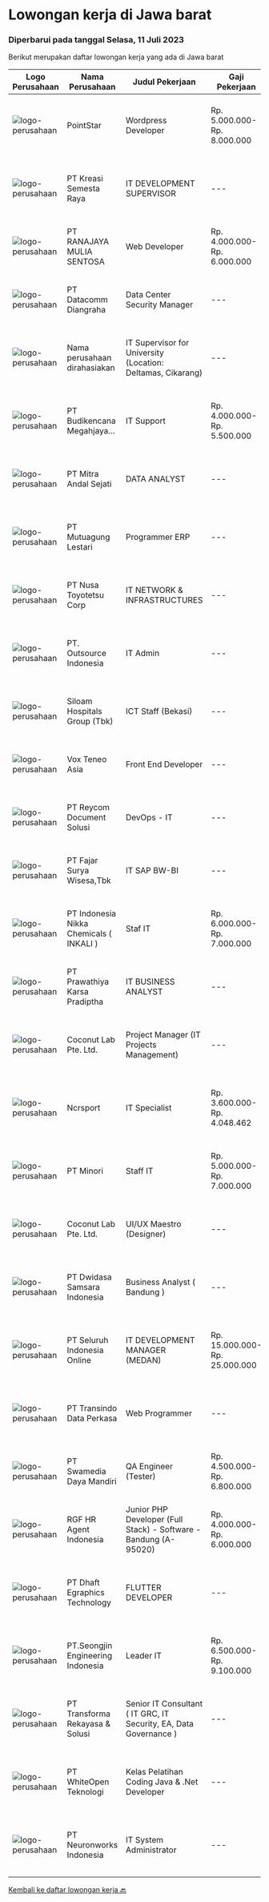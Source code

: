 
  # Lowongan kerja di Jawa barat

  ### Diperbarui pada tanggal Selasa, 11 Juli 2023

  Berikut merupakan daftar lowongan kerja yang ada di Jawa barat

  |Logo Perusahaan | Nama Perusahaan | Judul Pekerjaan | Gaji Pekerjaan | Lokasi | Deskripsi | Tanggal diunggah | Pranala |
  | -------------- | --------------- | --------------- | --------- | --------- | -------------- | ------- | ----------- |
  |![logo-perusahaan](https://image-service-cdn.seek.com.au/7bd530d7473825fda470813fcd4a9faedf2eb5ea/ee4dce1061f3f616224767ad58cb2fc751b8d2dc)|PointStar|Wordpress Developer|Rp. 5.000.000-Rp. 8.000.000|Jawa Barat|We are seeking a WordPress Developer responsible for both back-end and front-end development, including creating WordPress themes and plugins. This...|Senin, 10 Juli 2023|https://www.jobstreet.co.id/id/job/wordpress-developer-4398629?token=0~206a417a-285c-4daa-897b-0544a943424c&sectionRank=1&jobId=jobstreet-id-job-4398629|
|![logo-perusahaan](https://image-service-cdn.seek.com.au/7440e95fe1a45f08d1f6f9290a7903d09771948c/ee4dce1061f3f616224767ad58cb2fc751b8d2dc)|PT Kreasi Semesta Raya|IT DEVELOPMENT SUPERVISOR|---|Jawa Barat|Kualifikasi : Pengalaman Asp.net C# (MVC, Core, &amp; Web Form) Pengalaman dengan API Pengalaman Database Sql Server, Mysql Pengalaman dengan Flutter...|Senin, 10 Juli 2023|https://www.jobstreet.co.id/id/job/it-development-supervisor-4398280?token=0~206a417a-285c-4daa-897b-0544a943424c&sectionRank=2&jobId=jobstreet-id-job-4398280|
|![logo-perusahaan](https://image-service-cdn.seek.com.au/73b7174ed98d16837aa8aab9b3143ecffc3e4345/ee4dce1061f3f616224767ad58cb2fc751b8d2dc)|PT RANAJAYA MULIA SENTOSA|Web Developer|Rp. 4.000.000-Rp. 6.000.000|Depok|Web Developer (JOBCODE: RAMU002) Menguasai beberapa back-end programming language seperti PHP, Python, Ruby, Java, .NET, JavaScript, dll beserta...|Senin, 10 Juli 2023|https://www.jobstreet.co.id/id/job/web-developer-4397524?token=0~206a417a-285c-4daa-897b-0544a943424c&sectionRank=3&jobId=jobstreet-id-job-4397524|
|![logo-perusahaan](https://image-service-cdn.seek.com.au/2f053b2a8c10020c6a87af72c4c503f27f85a400/ee4dce1061f3f616224767ad58cb2fc751b8d2dc)|PT Datacomm Diangraha|Data Center Security Manager|---|Cikarang|Responsible for managing documents, procedures, work instructions, and Data Center physical security policy standards. Responsible for the...|Senin, 10 Juli 2023|https://www.jobstreet.co.id/id/job/data-center-security-manager-4399355?token=0~206a417a-285c-4daa-897b-0544a943424c&sectionRank=4&jobId=jobstreet-id-job-4399355|
|![logo-perusahaan](https://i.ibb.co/sqvTCh9/112815900-stock-vector-no-image-available-icon-flat-vector.webp)|Nama perusahaan dirahasiakan|IT Supervisor for University (Location: Deltamas, Cikarang)|---|Cikarang|Requirements Usia tidak lebih dari 40 tahun Berdomisili di Bekasi dan sekitarnya (Tambun, Cikarang) Lulusan S1 Teknik Informatika dari Perguruan...|Jumat, 07 Juli 2023|https://www.jobstreet.co.id/id/job/it-supervisor-for-university-location%3A-deltamas-cikarang-4396384?token=0~206a417a-285c-4daa-897b-0544a943424c&sectionRank=5&jobId=jobstreet-id-job-4396384|
|![logo-perusahaan](https://image-service-cdn.seek.com.au/f8524f0a5e03bde19b7c27c5074951789b2c4c21/ee4dce1061f3f616224767ad58cb2fc751b8d2dc)|PT Budikencana Megahjaya...|IT Support|Rp. 4.000.000-Rp. 5.500.000|Bekasi|Deskripsi Pekerjaan Tanggung Jawab Pekerjaan: Memastikan semua komputer ataupun laptop dapat digunakan dan bisa terhubung pada jaringan (Wired LAN...|Kamis, 06 Juli 2023|https://www.jobstreet.co.id/id/job/it-support-4395048?token=0~206a417a-285c-4daa-897b-0544a943424c&sectionRank=6&jobId=jobstreet-id-job-4395048|
|![logo-perusahaan](https://image-service-cdn.seek.com.au/7468d6835fe08fbb0dc618ba990c0e9de08e106f/ee4dce1061f3f616224767ad58cb2fc751b8d2dc)|PT Mitra Andal Sejati|DATA ANALYST|---|Jakarta Raya|DATA ANALYST Deskripsi Pekerjaan: Melakukan analisa data Membuat kerangka database dan query untuk laporan rutin, harian, mingguan, bulanan...|Sabtu, 08 Juli 2023|https://www.jobstreet.co.id/id/job/data-analyst-4397860?token=0~206a417a-285c-4daa-897b-0544a943424c&sectionRank=7&jobId=jobstreet-id-job-4397860|
|![logo-perusahaan](https://image-service-cdn.seek.com.au/83b5bcf5f719a60753b5f2a11e98c730de3f0acf/ee4dce1061f3f616224767ad58cb2fc751b8d2dc)|PT Mutuagung Lestari|Programmer ERP|---|Depok|Deskripsi PekerjaanTanggung Jawab Pekerjaan: Mengerti tentang ERP Mendesain application table, laporan, dan modul baru Berpengalaman dalam membangun /...|Senin, 10 Juli 2023|https://www.jobstreet.co.id/id/job/programmer-erp-4398482?token=0~206a417a-285c-4daa-897b-0544a943424c&sectionRank=8&jobId=jobstreet-id-job-4398482|
|![logo-perusahaan](https://image-service-cdn.seek.com.au/ff9e62a8a0aa8408d40bff55ce3889ff08a09287/ee4dce1061f3f616224767ad58cb2fc751b8d2dc)|PT Nusa Toyotetsu Corp|IT NETWORK & INFRASTRUCTURES|---|Bekasi|Job Description : Do the installation operation system Analysis and problem solver to Hardware, Software, Network Do the configuration, monitoring,...|Rabu, 05 Juli 2023|https://www.jobstreet.co.id/id/job/it-network-infrastructures-4393879?token=0~206a417a-285c-4daa-897b-0544a943424c&sectionRank=9&jobId=jobstreet-id-job-4393879|
|![logo-perusahaan](https://image-service-cdn.seek.com.au/1b00a5cd689b865d27dd4a841fbf107eee43e5f1/ee4dce1061f3f616224767ad58cb2fc751b8d2dc)|PT. Outsource Indonesia|IT Admin|---|Jakarta Raya|Deskripsi Pekerjaan : Menyiapkan komputer untuk pengguna baru dan memperbaiki komputer dan perangkat yang rusak dalam waktu singkat Memastikan semua...|Kamis, 06 Juli 2023|https://www.jobstreet.co.id/id/job/it-admin-4395702?token=0~206a417a-285c-4daa-897b-0544a943424c&sectionRank=10&jobId=jobstreet-id-job-4395702|
|![logo-perusahaan](https://image-service-cdn.seek.com.au/431745bcf5bb8f03b3acaed4042a9004c71690d6/ee4dce1061f3f616224767ad58cb2fc751b8d2dc)|Siloam Hospitals Group (Tbk)|ICT Staff (Bekasi)|---|Bekasi|Job Descriptions:Support IT Operations. Qualifications: Candidate must possess at least Bachelor's Degree in Engineering (Computer/Telecommunication),...|Kamis, 06 Juli 2023|https://www.jobstreet.co.id/id/job/ict-staff-bekasi-4396042?token=0~206a417a-285c-4daa-897b-0544a943424c&sectionRank=11&jobId=jobstreet-id-job-4396042|
|![logo-perusahaan](https://image-service-cdn.seek.com.au/e65998196837897d914a924c84c491bf1929b312/ee4dce1061f3f616224767ad58cb2fc751b8d2dc)|Vox Teneo Asia|Front End Developer|---|Bandung|Candidate must possess at least Bachelor's Degree in Computer Science/Information Technology or equivalent. Required language(s): Bahasa Indonesia,...|Senin, 10 Juli 2023|https://www.jobstreet.co.id/id/job/front-end-developer-4398441?token=0~206a417a-285c-4daa-897b-0544a943424c&sectionRank=12&jobId=jobstreet-id-job-4398441|
|![logo-perusahaan](https://image-service-cdn.seek.com.au/02dae94f6eb782fa938bf642ce7d40db12319b7c/ee4dce1061f3f616224767ad58cb2fc751b8d2dc)|PT Reycom Document Solusi|DevOps - IT|---|Bekasi|Kualifikasi : Usia Maksimal 30 tahun PendidikanTerakhir Min. S1 IT Menguasai Bahasa Inggris Bisa Bekerja dalam Tim Penempatan Tambun, Bekasi -...|Kamis, 06 Juli 2023|https://www.jobstreet.co.id/id/job/devops-it-4395281?token=0~206a417a-285c-4daa-897b-0544a943424c&sectionRank=13&jobId=jobstreet-id-job-4395281|
|![logo-perusahaan](https://image-service-cdn.seek.com.au/c6b04c883416062f367f9c49187755f94cae4ce3/ee4dce1061f3f616224767ad58cb2fc751b8d2dc)|PT Fajar Surya Wisesa,Tbk|IT SAP BW-BI|---|Bekasi|Responsible in collecting, storing and analyzing huge sets of data Perform BW system configuration. Partake in System Integration Test and User...|Kamis, 06 Juli 2023|https://www.jobstreet.co.id/id/job/it-sap-bw-bi-4395939?token=0~206a417a-285c-4daa-897b-0544a943424c&sectionRank=14&jobId=jobstreet-id-job-4395939|
|![logo-perusahaan](https://image-service-cdn.seek.com.au/5aacdbe8e736d318f566938acb0f9632dd69bbe1/ee4dce1061f3f616224767ad58cb2fc751b8d2dc)|PT Indonesia Nikka Chemicals ( INKALI )|Staf IT|Rp. 6.000.000-Rp. 7.000.000|Karawang|Pekerjaan: Mengecek kondisi hardware dan jaringan secara rutin. Melakukan troubleshooting dan memperbaiki kerusakan ringan pada hardware dan jaringan....|Senin, 03 Juli 2023|https://www.jobstreet.co.id/id/job/staf-it-4391140?token=0~206a417a-285c-4daa-897b-0544a943424c&sectionRank=15&jobId=jobstreet-id-job-4391140|
|![logo-perusahaan](https://image-service-cdn.seek.com.au/25f275779d2d36a25f086ac9b1c5b5be868683f6/ee4dce1061f3f616224767ad58cb2fc751b8d2dc)|PT Prawathiya Karsa Pradiptha|IT BUSINESS ANALYST|---|Jakarta Raya|Gathering requirement from user / client Create Mock Up Design (Ex. Using Ms Visio, et cetera) Create flowchart of system (Ex. Using Ms. Visio, et...|Kamis, 06 Juli 2023|https://www.jobstreet.co.id/id/job/it-business-analyst-4395285?token=0~206a417a-285c-4daa-897b-0544a943424c&sectionRank=16&jobId=jobstreet-id-job-4395285|
|![logo-perusahaan](https://i.ibb.co/sqvTCh9/112815900-stock-vector-no-image-available-icon-flat-vector.webp)|Coconut Lab Pte. Ltd.|Project Manager (IT Projects Management)|---|Bali|Calling all champions of innovation and masterful organizers! Are you ready to embark on an exhilarating journey with Coconut Lab's dynamic and...|Kamis, 06 Juli 2023|https://www.jobstreet.co.id/id/job/project-manager-it-projects-management-10922295/origin/sg?token=0~206a417a-285c-4daa-897b-0544a943424c&sectionRank=17&jobId=jobstreet-sg-job-10922295|
|![logo-perusahaan](https://image-service-cdn.seek.com.au/59bb3dc9e771e1df7bdb22d24234c2e318c2f7e6/ee4dce1061f3f616224767ad58cb2fc751b8d2dc)|Ncrsport|IT Specialist|Rp. 3.600.000-Rp. 4.048.462|Bandung|Requirement : Having good analytic, algorithm and knowledge PHP, Javascript Passionate in program development and coding Have done project using...|Rabu, 05 Juli 2023|https://www.jobstreet.co.id/id/job/it-specialist-4393856?token=0~206a417a-285c-4daa-897b-0544a943424c&sectionRank=18&jobId=jobstreet-id-job-4393856|
|![logo-perusahaan](https://image-service-cdn.seek.com.au/c48442d01ca78152f156c3d10c356100f17ad624/ee4dce1061f3f616224767ad58cb2fc751b8d2dc)|PT Minori|Staff IT|Rp. 5.000.000-Rp. 7.000.000|Bekasi|STAFF IT (APPS DEVELOPER)Kualifikasi: Usia maks 27 tahun Min D3/S1 Sistem Informasi/ Teknologi Informasi/ Teknologi Informatika Pengalaman min 3 tahun...|Selasa, 04 Juli 2023|https://www.jobstreet.co.id/id/job/staff-it-4393323?token=0~206a417a-285c-4daa-897b-0544a943424c&sectionRank=19&jobId=jobstreet-id-job-4393323|
|![logo-perusahaan](https://i.ibb.co/sqvTCh9/112815900-stock-vector-no-image-available-icon-flat-vector.webp)|Coconut Lab Pte. Ltd.|UI/UX Maestro (Designer)|---|Bali|Are you a seasoned design maestro with a passion for leading and inspiring creative teams? Look no further! Coconut Lab, a dynamic and innovative...|Kamis, 06 Juli 2023|https://www.jobstreet.co.id/id/job/ui-ux-maestro-designer-10923068/origin/sg?token=0~206a417a-285c-4daa-897b-0544a943424c&sectionRank=20&jobId=jobstreet-sg-job-10923068|
|![logo-perusahaan](https://image-service-cdn.seek.com.au/2e0b071a1e982b42f15f297eea603a06acc951f4/ee4dce1061f3f616224767ad58cb2fc751b8d2dc)|PT Dwidasa Samsara Indonesia|Business Analyst ( Bandung )|---|Bandung|Responsibilities Analyze customer business processes, write specifications, and propose solutions. Analyze the requirement modules and Implement the...|Jumat, 07 Juli 2023|https://www.jobstreet.co.id/id/job/business-analyst-bandung-4397081?token=0~206a417a-285c-4daa-897b-0544a943424c&sectionRank=21&jobId=jobstreet-id-job-4397081|
|![logo-perusahaan](https://image-service-cdn.seek.com.au/0b0211cd04dfde6741552748d1d29459a06346af/ee4dce1061f3f616224767ad58cb2fc751b8d2dc)|PT Seluruh Indonesia Online|IT DEVELOPMENT MANAGER (MEDAN)|Rp. 15.000.000-Rp. 25.000.000|Aceh|Memiliki pengalaman leadership sebagai Manager sebelumnya.Back End Engineer1. Memiliki pengalaman dalam membangun RESTful APIs2. Menguasai bahasa...|Selasa, 04 Juli 2023|https://www.jobstreet.co.id/id/job/it-development-manager-medan-4392340?token=0~206a417a-285c-4daa-897b-0544a943424c&sectionRank=22&jobId=jobstreet-id-job-4392340|
|![logo-perusahaan](https://image-service-cdn.seek.com.au/eded70d23e60d809478006d265de58e8fc6aed21/ee4dce1061f3f616224767ad58cb2fc751b8d2dc)|PT Transindo Data Perkasa|Web Programmer|---|Bogor|Job Desc: Mengembangkan produk Sistem Informasi Manajemen Rumah Sakit Requirement: Pend. Min Diploma / Sarjana Jurusan Teknik Informatika / Ilmu...|Rabu, 05 Juli 2023|https://www.jobstreet.co.id/id/job/web-programmer-4394674?token=0~206a417a-285c-4daa-897b-0544a943424c&sectionRank=23&jobId=jobstreet-id-job-4394674|
|![logo-perusahaan](https://image-service-cdn.seek.com.au/bc6e8afc10d75e0e9b36f8cca754176880ad9613/ee4dce1061f3f616224767ad58cb2fc751b8d2dc)|PT Swamedia Daya Mandiri|QA Engineer (Tester)|Rp. 4.500.000-Rp. 6.800.000|Jawa Barat|Job Description : Create and run test cases and analyze results. Design, develop, and execute testing manual and automated Evaluate products according...|Jumat, 07 Juli 2023|https://www.jobstreet.co.id/id/job/qa-engineer-tester-4397246?token=0~206a417a-285c-4daa-897b-0544a943424c&sectionRank=24&jobId=jobstreet-id-job-4397246|
|![logo-perusahaan](https://image-service-cdn.seek.com.au/d5868152525c083dcbedb1aa22a408e592bdf7d2/ee4dce1061f3f616224767ad58cb2fc751b8d2dc)|RGF HR Agent Indonesia|Junior PHP Developer (Full Stack) - Software - Bandung (A-95020)|Rp. 4.000.000-Rp. 6.000.000|Bandung|About The Company: The working venue is in Bandung. Our client is a Japanese Software company. Currently, they are looking for Junior PHP Developer...|Jumat, 07 Juli 2023|https://www.jobstreet.co.id/id/job/junior-php-developer-full-stack-software-bandung-a-95020-4397183?token=0~206a417a-285c-4daa-897b-0544a943424c&sectionRank=25&jobId=jobstreet-id-job-4397183|
|![logo-perusahaan](https://image-service-cdn.seek.com.au/70f98121e29b7042a959755260f2f13eaf84c110/ee4dce1061f3f616224767ad58cb2fc751b8d2dc)|PT Dhaft Egraphics Technology|FLUTTER DEVELOPER|---|Cibinong|Deskripsi PekerjaanSaat ini kami sedang membuka kesempatan pada posisi FLUTTER DEVELOPER untuk bergabung bersama kami di dalam tim dan management....|Jumat, 07 Juli 2023|https://www.jobstreet.co.id/id/job/flutter-developer-4395668?token=0~206a417a-285c-4daa-897b-0544a943424c&sectionRank=26&jobId=jobstreet-id-job-4395668|
|![logo-perusahaan](https://i.ibb.co/sqvTCh9/112815900-stock-vector-no-image-available-icon-flat-vector.webp)|PT.Seongjin Engineering Indonesia|Leader IT|Rp. 6.500.000-Rp. 9.100.000|Cikarang|Spesifikasi Memahami basic IT Infrastruktur, Sistem SAP, Konfigurasi Mikrotik serta yang lainnya Memahami programing language Memiliki daya logika dan...|Senin, 03 Juli 2023|https://www.jobstreet.co.id/id/job/leader-it-4390521?token=0~206a417a-285c-4daa-897b-0544a943424c&sectionRank=27&jobId=jobstreet-id-job-4390521|
|![logo-perusahaan](https://image-service-cdn.seek.com.au/5c5f9a0e14cce5e5f1fc91821a070e0776ed1373/ee4dce1061f3f616224767ad58cb2fc751b8d2dc)|PT Transforma Rekayasa & Solusi|Senior IT Consultant ( IT GRC, IT Security, EA, Data Governance )|---|Jakarta Raya|Transforma is a national leading IT Consulting firm, focusing on IT GRC, IT Security, Enterprise Architecture, Data Governance. Combining the leading...|Rabu, 05 Juli 2023|https://www.jobstreet.co.id/id/job/senior-it-consultant-it-grc-it-security-ea-data-governance-4394112?token=0~206a417a-285c-4daa-897b-0544a943424c&sectionRank=28&jobId=jobstreet-id-job-4394112|
|![logo-perusahaan](https://image-service-cdn.seek.com.au/fb70d9f4f9f8d4dac602011d0ac0c4abe616d241/ee4dce1061f3f616224767ad58cb2fc751b8d2dc)|PT WhiteOpen Teknologi|Kelas Pelatihan Coding Java & .Net Developer|---|Jakarta Raya|Kelas Pelatihan Coding java dan .net, Merupakan bentuk pelatihan kelas pemrograman JAVA dan .NET,Dimana PT Whiteopen Teknologi memberikan kesempatan...|Jumat, 07 Juli 2023|https://www.jobstreet.co.id/id/job/kelas-pelatihan-coding-java-.net-developer-4397100?token=0~206a417a-285c-4daa-897b-0544a943424c&sectionRank=29&jobId=jobstreet-id-job-4397100|
|![logo-perusahaan](https://image-service-cdn.seek.com.au/9950390cdd3e8813f309ee991eeda53ea9ae6f3a/ee4dce1061f3f616224767ad58cb2fc751b8d2dc)|PT Neuronworks Indonesia|IT System Administrator|---|Jawa Barat|Kualifikasi Pekerjaan :1. Maksimum 30 tahun.2. Domisili/Ditugaskan di Bandung - Indonesia.3. Minimal SMK/S1 Sistem Informasi.4. Berpengalaman dalam...|Minggu, 09 Juli 2023|https://www.jobstreet.co.id/id/job/it-system-administrator-1036368359?token=0~206a417a-285c-4daa-897b-0544a943424c&sectionRank=30&jobId=jobstreet-id-job-1036368359|


  [Kembali ke daftar lowongan kerja 🔙](../README.md#daftar-lowongan-kerja)
  
